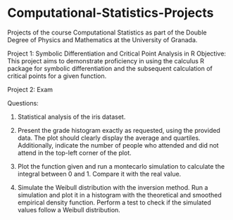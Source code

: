 # Computational-Statistics-Projects
Projects of the course Computational Statistics as part of the Double Degree of Physics and Mathematics at the University of Granada.

Project 1: Symbolic Differentiation and Critical Point Analysis in R
Objective: This project aims to demonstrate proficiency in using the calculus R package for symbolic differentiation and the subsequent calculation of critical points for a given function.

Project 2: Exam

Questions: 
  1. Statistical analysis of the iris dataset.
    
  2. Present the grade histogram exactly as requested, using the provided data. The plot should clearly display the average and quartiles. Additionally, indicate the number of people who attended and did not attend in the top-left corner of the plot.
     
  3. Plot the function given and run a montecarlo simulation to calculate the integral between 0 and 1. Compare it with the real value.

  4. Simulate the Weibull distribution with the inversion method. Run a simulation and plot it in a histogram with the theoretical and smoothed empirical density function. Perform a test to check if the simulated values follow a Weibull distribution. 
